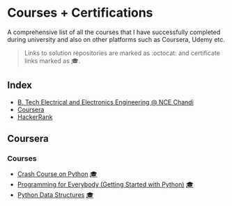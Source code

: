 # Courses + Certifications

A comprehensive list of all the courses that I have successfully completed 
during university and also on other platforms such as Coursera, Udemy etc.

> Links to solution repositories are marked as :octocat: and certificate links marked as 🎓.

## Index
- [B. Tech Electrical and Electronics Engineering @ NCE Chandi](#electrical--electronics--engineering--delhi-technological-university)
- [Coursera](#coursera)
- [HackerRank](#hackerrank)

## Coursera
### Courses
- [Crash Course on Python](https://www.coursera.org/learn/python-crash-course/) [🎓](https://www.coursera.org/account/accomplishments/verify/3QXHE3JCZ754)
- [Programming for Everybody (Getting Started with Python)](https://www.coursera.org/learn/python/) [🎓](https://www.coursera.org/account/accomplishments/verify/WDHFGLUUXF29)
- [Python Data Structures](https://www.coursera.org/learn/python-data/) [🎓](https://www.coursera.org/account/accomplishments/verify/FYDHVYC6F86N)
